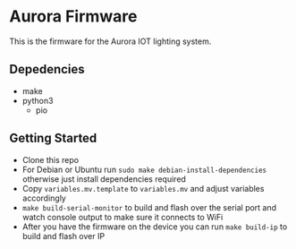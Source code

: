 # Aurora Firmware

This is the firmware for the Aurora IOT lighting system.

## Depedencies
 - make
 - python3
   - pio

## Getting Started
 - Clone this repo
 - For Debian or Ubuntu run `sudo make debian-install-dependencies` otherwise just install dependencies required
 - Copy `variables.mv.template` to `variables.mv` and adjust variables accordingly
 - `make build-serial-monitor` to build and flash over the serial port and watch console output to make sure it connects to WiFi
 - After you have the firmware on the device you can run `make build-ip` to build and flash over IP
